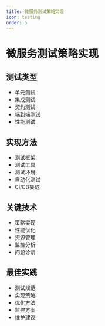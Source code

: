 ```yaml
---
title: 微服务测试策略实现
icon: testing
order: 5
---
```


# 微服务测试策略实现

## 测试类型
- 单元测试
- 集成测试
- 契约测试
- 端到端测试
- 性能测试

## 实现方法
- 测试框架
- 测试工具
- 测试环境
- 自动化测试
- CI/CD集成

## 关键技术
- 策略实现
- 性能优化
- 资源管理
- 监控分析
- 问题诊断

## 最佳实践
- 测试规范
- 实现策略
- 优化方法
- 监控方案
- 维护建议
